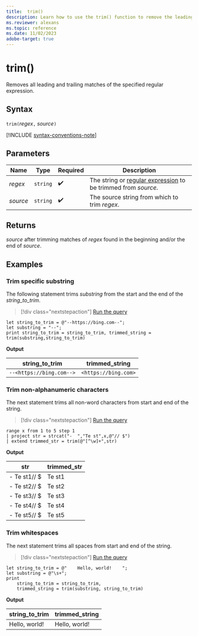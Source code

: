 ```yaml
---
title:  trim()
description: Learn how to use the trim() function to remove the leading and trailing match of the specified regular expression.
ms.reviewer: alexans
ms.topic: reference
ms.date: 11/02/2023
adobe-target: true
---
```

# trim()

Removes all leading and trailing matches of the specified regular expression.

## Syntax

`trim(`*regex*`,` *source*`)`

[!INCLUDE [syntax-conventions-note](../../includes/syntax-conventions-note.md)]

## Parameters

| Name | Type | Required | Description |
|--|--|--|--|
| *regex* | `string` |  :heavy_check_mark: | The string or [regular expression](re2.md) to be trimmed from *source*.|
| *source* | `string` |  :heavy_check_mark: | The source string from which to trim *regex*.|

## Returns

*source* after trimming matches of *regex* found in the beginning and/or the end of *source*.

## Examples

### Trim specific substring

The following statement trims *substring* from the start and the end of the *string_to_trim*.

> [!div class="nextstepaction"]
> <a href="https://dataexplorer.azure.com/clusters/help/databases/Samples?query=H4sIAAAAAAAAA8tJLVEoLinKzEuPL8mPBzJyFWwVHJR0dTNKSgqKrfT1k4BSesn5ubq6Sta8XDkg5aVJEB1AlUoQ4QIgF4s5qAI6CiAyNzUlHq4dJKABN08HVb0mAHnS2GacAAAA" target="_blank">Run the query</a>

```kusto
let string_to_trim = @"--https://bing.com--";
let substring = "--";
print string_to_trim = string_to_trim, trimmed_string = trim(substring,string_to_trim)
```

**Output**

|string_to_trim|trimmed_string|
|---|---|
|`--<https://bing.com-->`|`<https://bing.com>`|

### Trim non-alphanumeric characters

The next statement trims all non-word characters from start and end of the string.

> [!div class="nextstepaction"]
> <a href="https://dataexplorer.azure.com/clusters/help/databases/Samples?query=H4sIAAAAAAAAAytKzEtPVahQSCvKz1UwVCjJVzBVKC5JLVAw5OWqUSgoys9KTS4BihQp2ILI5MQSDSVdBQUlHaWQVKCAkk6FjoOSvr6CipImSENqRUlqXopCSVFmbm5qSjxEH4in4aAUHRdTHqutpAMU1AQAsu/uCXcAAAA=" target="_blank">Run the query</a>

```kusto
range x from 1 to 5 step 1
| project str = strcat("-  ","Te st",x,@"// $")
| extend trimmed_str = trim(@"[^\w]+",str)
```

**Output**

|str|trimmed_str|
|---|---|
|-  Te st1// $|Te st1|
|-  Te st2// $|Te st2|
|-  Te st3// $|Te st3|
|-  Te st4// $|Te st4|
|-  Te st5// $|Te st5|

### Trim whitespaces

The next statement trims all spaces from start and end of the string.

> [!div class="nextstepaction"]
> <a href="https://dataexplorer.azure.com/clusters/help/databases/Samples?query=H4sIAAAAAAAAAytKzEtPVahQSCvKz1UwVCjJVzBVKC5JLVAw5OWqUSgoys9KTS4BihQp2ILI5MQSDSVdBQUlHaWQVKCAkk6FjoOSvr6CipImSENqRUlqXopCSVFmbm5qSjxEH4in4aAUHRdTHqutpAMU1AQAsu/uCXcAAAA=" target="_blank">Run the query</a>

```kusto
let string_to_trim = @"    Hello, world!    ";
let substring = @"\s+";
print
    string_to_trim = string_to_trim,
    trimmed_string = trim(substring, string_to_trim)
```

**Output**

|string_to_trim|trimmed_string|
|---|---|
|    Hello, world!    	|Hello, world!|
